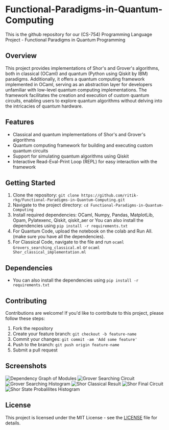 # Functional-Paradigms-in-Quantum-Computing

This is the github repository for our (CS-754) Programming Language Project - Functional Paradigms in Quantum Programming 

## Overview
This project provides implementations of Shor's and Grover's algorithms, both in classical (OCaml) and quantum (Python using Qiskit by IBM) paradigms. Additionally, it offers a quantum computing framework implemented in OCaml, serving as an abstraction layer for developers unfamiliar with low-level quantum computing implementations. The framework facilitates the creation and execution of custom quantum circuits, enabling users to explore quantum algorithms without delving into the intricacies of quantum hardware.

## Features
- Classical and quantum implementations of Shor's and Grover's algorithms
- Quantum computing framework for building and executing custom quantum circuits
- Support for simulating quantum algorithms using Qiskit
- Interactive Read-Eval-Print Loop (REPL) for easy interaction with the framework

## Getting Started
1. Clone the repository: `git clone https://github.com/ritik-rkg/Functional-Paradigms-in-Quantum-Computing.git`
2. Navigate to the project directory: `cd Functional-Paradigms-in-Quantum-Computing`
3. Install required dependencies: OCaml, Numpy, Pandas, MatplotLib, Opam, Pylatexenc, Qiskit, qiskit_aer or You can also install the dependencies using `pip install -r requirements.txt`
4. For Quantum Code, upload the notebook on the colab and Run All. (make sure you have all the dependencies).
5. For Classical Code, navigate to the file and run `ocaml Grovers_searching_classical.ml` or `ocaml Shor_classical_implementation.ml`


## Dependencies
- You can also install the dependencies using `pip install -r requirements.txt`

## Contributing
Contributions are welcome! If you'd like to contribute to this project, please follow these steps:
1. Fork the repository
2. Create your feature branch: `git checkout -b feature-name`
3. Commit your changes: `git commit -am 'Add some feature'`
4. Push to the branch: `git push origin feature-name`
5. Submit a pull request

## Screenshots

![Dependency Graph of Modules](image_url)
![Grover Searching Circuit](image_url)
![Grover Searching Histogram](image_url)
![Shor Classical Result](image_url)
![Shor Final Circuit](image_url)
![Shor State Probalilites Histogram](image_url)

## License
This project is licensed under the MIT License - see the [LICENSE](LICENSE) file for details.
